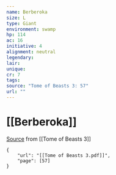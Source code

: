 ```yaml
---
name: Berberoka
size: L
type: Giant
environment: swamp
hp: 114
ac: 16
initiative: 4
alignment: neutral
legendary: 
lair: 
unique: 
cr: 7
tags: 
source: "Tome of Beasts 3: 57"
url: ""
---
```

# [[Berberoka]]

[Source](zotero://open-pdf/library/items/BLGR9HVR?page=57) from [[Tome of Beasts 3]]

```pdf
{
	"url": "[[Tome of Beasts 3.pdf]]",
	"page": [57]
}
```

